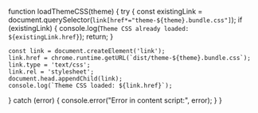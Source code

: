 function loadThemeCSS(theme) {
  try {
    const existingLink = document.querySelector(`link[href*="theme-${theme}.bundle.css"]`);
    if (existingLink) {
      console.log(`Theme CSS already loaded: ${existingLink.href}`);
      return;
    }

    const link = document.createElement('link');
    link.href = chrome.runtime.getURL(`dist/theme-${theme}.bundle.css`);
    link.type = 'text/css';
    link.rel = 'stylesheet';
    document.head.appendChild(link);
    console.log(`Theme CSS loaded: ${link.href}`);
  } catch (error) {
    console.error("Error in content script:", error);
  }
}
